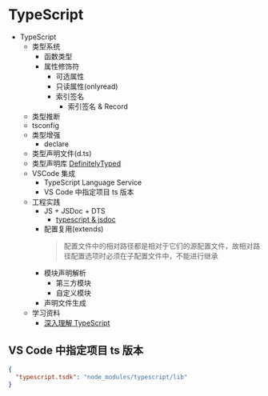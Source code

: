 # TypeScript

- TypeScript
  - 类型系统
    - 函数类型
    - 属性修饰符
      - 可选属性
      - 只读属性(onlyread)
      - 索引签名
        - 索引签名 & Record
  - 类型推断
  - tsconfig
  - 类型增强
    - declare
  - 类型声明文件(d.ts)
  - 类型声明库 [DefinitelyTyped](https://github.com/DefinitelyTyped/DefinitelyTyped)
  - VSCode 集成
    - TypeScript Language Service
    - VS Code 中指定项目 ts 版本
  - 工程实践
    - JS + JSDoc + DTS
      - [typescript & jsdoc](https://www.typescriptlang.org/docs/handbook/jsdoc-supported-types.html) 
    - 配置复用(extends)
      > 配置文件中的相对路径都是相对于它们的源配置文件，故相对路径配置选项时必须在子配置文件中，不能进行继承
    - 模块声明解析
      - 第三方模块
      - 自定义模块
    - 声明文件生成
  - 学习资料
    - [深入理解 TypeScript](https://jkchao.github.io/typescript-book-chinese/#why)


## VS Code 中指定项目 ts 版本

```json
{
  "typescript.tsdk": "node_modules/typescript/lib"
}
```

